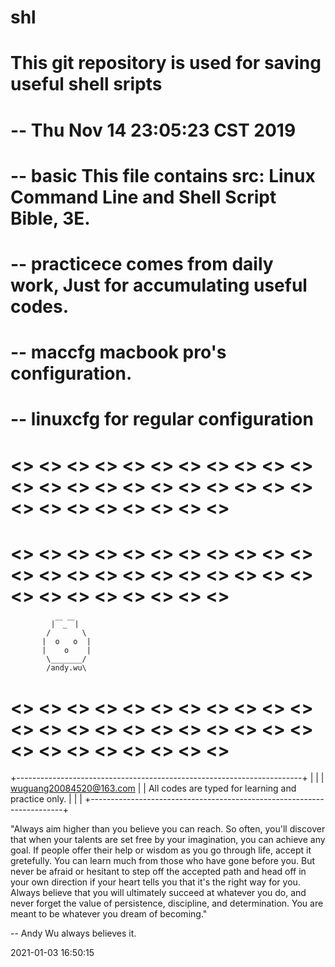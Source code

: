 # shl
# This git repository is used for saving useful shell sripts
#
# -- Thu Nov 14 23:05:23 CST 2019
# -- basic          This file contains src: Linux Command Line and Shell Script Bible, 3E.
# -- practicece     comes from daily work, Just for accumulating useful codes.
# -- maccfg         macbook pro's configuration.
# -- linuxcfg       for regular configuration
# <> <> <> <> <> <> <> <> <> <> <> <> <> <> <> <> <> <> <> <> <> <> <> <> <> <> <> <> <> <> 

# <> <> <> <> <> <> <> <> <> <> <> <> <> <> <> <> <> <> <> <> <> <> <> <> <> <> <> <> <> <> 
             |￣_￣|
            /       \
           |  o   o  |
           |    o    |
            \_______/
            /andy.wu\ 
# <> <> <> <> <> <> <> <> <> <> <> <> <> <> <> <> <> <> <> <> <> <> <> <> <> <> <> <> <> <> 

+-----------------------------------------------------------------------+
|                                                                       |
| wuguang20084520@163.com                                               |
| All codes are typed for learning and practice only.                   |
|                                                                       |
+-----------------------------------------------------------------------+

"Always aim higher than you believe you can reach. So often, you'll
discover that when your talents are set free by your imagination, you
can achieve any goal. If people offer their help or wisdom as you go
through life, accept it gretefully. You can learn much from those who
have gone before you. But never be afraid or hesitant to step off the
accepted path and head off in your own direction if your heart tells
you that it's the right way for you. Always believe that you will
ultimately succeed at whatever you do, and never forget the value of
persistence, discipline, and determination. You are meant to be whatever
you dream of becoming."

 -- Andy Wu always believes it.

2021-01-03 16:50:15
